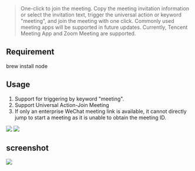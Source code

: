 > One-click to join the meeting.
Copy the meeting invitation information or select the invitation text, trigger the universal action or keyword "meeting", and join the meeting with one click.
Commonly used meeting apps will be supported in future updates. Currently, Tencent Meeting App and Zoom Meeting are supported.


## Requirement

brew install node


## Usage
1. Support for triggering by keyword "meeting".
2. Support Universal Action-Join Meeting
3. If only an enterprise WeChat meeting link is available, it cannot directly jump to start a meeting as it is unable to obtain the meeting ID.



![](https://img.shields.io/badge/version-v0.9-green?style=for-the-badge)
[![](https://img.shields.io/badge/download-click-blue?style=for-the-badge)](https://github.com/alanhg/alfred-workflows/raw/master/meeting/Meeting.alfredworkflow)




<!-- more -->

## screenshot

![](./screenshot.gif)